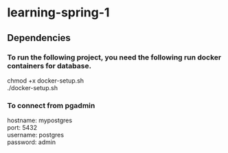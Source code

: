# learning-spring-1


## Dependencies 

### To run the following project, you need the following run docker containers for database. 

chmod +x docker-setup.sh<br/>
./docker-setup.sh<br/>


### To connect from pgadmin<br/>
hostname: mypostgres<br/>
port: 5432<br/>
username: postgres<br/>
password: admin<br/>
